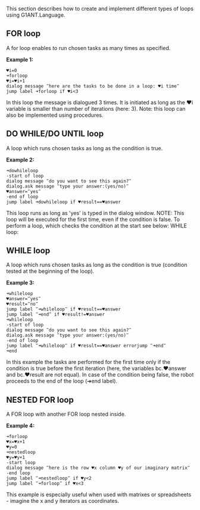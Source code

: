 This section describes how to create and implement different types of loops using G1ANT.Language.

## FOR loop

A for loop enables to run chosen tasks as many times as specified.

**Example 1:**

```G1ANT
♥i=0 
➜forloop
♥i=♥i+1
dialog message ‴here are the tasks to be done in a loop: ♥i time‴
jump label ➜forloop if ♥i<3
```

In this loop the message is dialogued 3 times. It is initiated as long as the ♥i variable is smaller than number of iterations (here: 3).
Note: this loop can also be implemented using procedures.

## DO WHILE/DO UNTIL loop

A loop which runs chosen tasks as long as the condition is true.

**Example 2:**

```G1ANT
➜dowhileloop
-start of loop
dialog message ‴do you want to see this again?‴
dialog.ask message ‴type your answer:(yes/no)‴
♥answer=‴yes‴
-end of loop
jump label ➜dowhileloop if ♥result==♥answer
```

This loop runs as long as 'yes' is typed in the dialog window.
NOTE: This loop will be executed for the first time, even if the condition is false. To perform a loop, which checks the condition at the start see below: WHILE loop:

## WHILE loop

A loop which runs chosen tasks as long as the condition is true (condition tested at the beginning of the loop).

**Example 3:**

```G1ANT
➜whileloop
♥answer=‴yes‴
♥result=‴no‴
jump label ‴➜whileloop‴ if ♥result==♥answer
jump label ‴➜end‴ if ♥result!=♥answer
➜whileloop
-start of loop
dialog message ‴do you want to see this again?‴
dialog.ask message ‴type your answer:(yes/no)‴
-end of loop
jump label ‴➜whileloop‴ if ♥result==♥answer errorjump ‴➜end‴
➜end
```

In this example the tasks are performed for the first time only if the condition is true before the first iteration (here, the variables bc.♥answer and bc.♥result are not equal). In case of the condition being false, the robot proceeds to the end of the loop (➜end label).

## NESTED FOR loop

A FOR loop with another FOR loop nested inside.

**Example 4:**

```G1ANT
➜forloop
♥x=♥x+1
♥y=0 
➜nestedloop
♥y=♥y+1
-start loop
dialog message ‴here is the row ♥x column ♥y of our imaginary matrix‴
-end loop
jump label ‴➜nestedloop‴ if ♥y<2
jump label ‴➜forloop‴ if ♥x<3
```

This example is especially useful when used with matrixes or spreadsheets - imagine the x and y iterators as coordinates.
